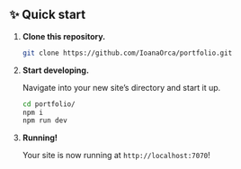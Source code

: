 ## ✨ Quick start

1.  **Clone this repository.**

    ```sh
    git clone https://github.com/IoanaOrca/portfolio.git
    ```

2.  **Start developing.**

    Navigate into your new site’s directory and start it up.

    ```sh
    cd portfolio/
    npm i
    npm run dev
    ```

3.  **Running!**

    Your site is now running at `http://localhost:7070`!
